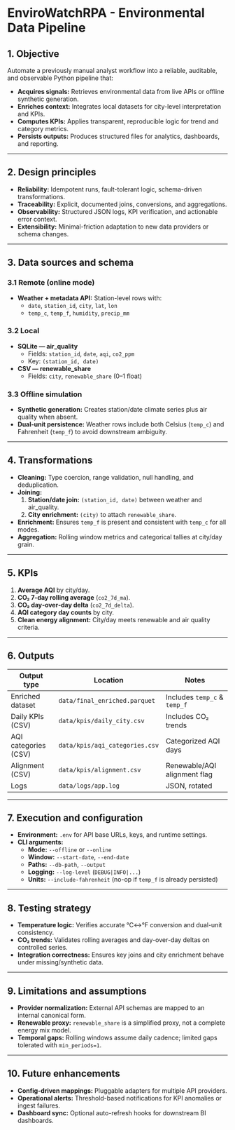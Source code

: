 # EnviroWatchRPA - Environmental Data Pipeline

## 1. Objective
Automate a previously manual analyst workflow into a reliable, auditable, and observable Python pipeline that:
- **Acquires signals:** Retrieves environmental data from live APIs or offline synthetic generation.
- **Enriches context:** Integrates local datasets for city-level interpretation and KPIs.
- **Computes KPIs:** Applies transparent, reproducible logic for trend and category metrics.
- **Persists outputs:** Produces structured files for analytics, dashboards, and reporting.

---

## 2. Design principles
- **Reliability:** Idempotent runs, fault-tolerant logic, schema-driven transformations.
- **Traceability:** Explicit, documented joins, conversions, and aggregations.
- **Observability:** Structured JSON logs, KPI verification, and actionable error context.
- **Extensibility:** Minimal-friction adaptation to new data providers or schema changes.

---

## 3. Data sources and schema
### 3.1 Remote (online mode)
- **Weather + metadata API:** Station-level rows with:
  - `date`, `station_id`, `city`, `lat`, `lon`
  - `temp_c`, `temp_f`, `humidity`, `precip_mm`

### 3.2 Local
- **SQLite — air_quality**
  - Fields: `station_id`, `date`, `aqi`, `co2_ppm`
  - Key: `(station_id, date)`
- **CSV — renewable_share**
  - Fields: `city`, `renewable_share` (0–1 float)

### 3.3 Offline simulation
- **Synthetic generation:** Creates station/date climate series plus air quality when absent.
- **Dual-unit persistence:** Weather rows include both Celsius (`temp_c`) and Fahrenheit (`temp_f`) to avoid downstream ambiguity.

---

## 4. Transformations
- **Cleaning:** Type coercion, range validation, null handling, and deduplication.
- **Joining:**
  1. **Station/date join:** `(station_id, date)` between weather and air_quality.
  2. **City enrichment:** `(city)` to attach `renewable_share`.
- **Enrichment:** Ensures `temp_f` is present and consistent with `temp_c` for all modes.
- **Aggregation:** Rolling window metrics and categorical tallies at city/day grain.

---

## 5. KPIs
1. **Average AQI** by city/day.
2. **CO₂ 7‑day rolling average** (`co2_7d_ma`).
3. **CO₂ day‑over‑day delta** (`co2_7d_delta`).
4. **AQI category day counts** by city.
5. **Clean energy alignment:** City/day meets renewable and air quality criteria.

---

## 6. Outputs
| Output type          | Location                       | Notes                            |
|----------------------|--------------------------------|----------------------------------|
| Enriched dataset     | `data/final_enriched.parquet`  | Includes `temp_c` & `temp_f`     |
| Daily KPIs (CSV)     | `data/kpis/daily_city.csv`     | Includes CO₂ trends              |
| AQI categories (CSV) | `data/kpis/aqi_categories.csv` | Categorized AQI days             |
| Alignment (CSV)      | `data/kpis/alignment.csv`      | Renewable/AQI alignment flag     |
| Logs                 | `data/logs/app.log`            | JSON, rotated                    |

---

## 7. Execution and configuration
- **Environment:** `.env` for API base URLs, keys, and runtime settings.
- **CLI arguments:**
  - **Mode:** `--offline` or `--online`
  - **Window:** `--start-date`, `--end-date`
  - **Paths:** `--db-path`, `--output`
  - **Logging:** `--log-level` (`DEBUG|INFO|...`)
  - **Units:** `--include-fahrenheit` (no-op if `temp_f` is already persisted)

---

## 8. Testing strategy
- **Temperature logic:** Verifies accurate °C↔°F conversion and dual-unit consistency.
- **CO₂ trends:** Validates rolling averages and day-over-day deltas on controlled series.
- **Integration correctness:** Ensures key joins and city enrichment behave under missing/synthetic data.

---

## 9. Limitations and assumptions
- **Provider normalization:** External API schemas are mapped to an internal canonical form.
- **Renewable proxy:** `renewable_share` is a simplified proxy, not a complete energy mix model.
- **Temporal gaps:** Rolling windows assume daily cadence; limited gaps tolerated with `min_periods=1`.

---

## 10. Future enhancements
- **Config-driven mappings:** Pluggable adapters for multiple API providers.
- **Operational alerts:** Threshold-based notifications for KPI anomalies or ingest failures.
- **Dashboard sync:** Optional auto-refresh hooks for downstream BI dashboards.